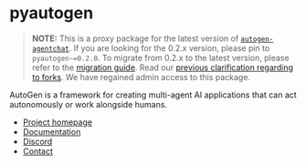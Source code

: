# pyautogen

> **NOTE:** This is a proxy package for the latest version of [`autogen-agentchat`](https://pypi.org/project/autogen-agentchat/). If you are looking for the 0.2.x version, please pin to `pyautogen~=0.2.0`.
> To migrate from 0.2.x to the latest version, please refer to the [migration guide](https://microsoft.github.io/autogen/stable/user-guide/agentchat-user-guide/migration-guide.html).
> Read our [previous clarification regarding to forks](https://github.com/microsoft/autogen/discussions/4217).
> We have regained admin access to this package.

AutoGen is a framework for creating multi-agent AI applications that can act autonomously or work alongside humans.

- [Project homepage](https://github.com/microsoft/autogen)
- [Documentation](https://microsoft.github.io/autogen/)
- [Discord](https://aka.ms/autogen-discord)
- [Contact](mailto:autogen@microsoft.com)
